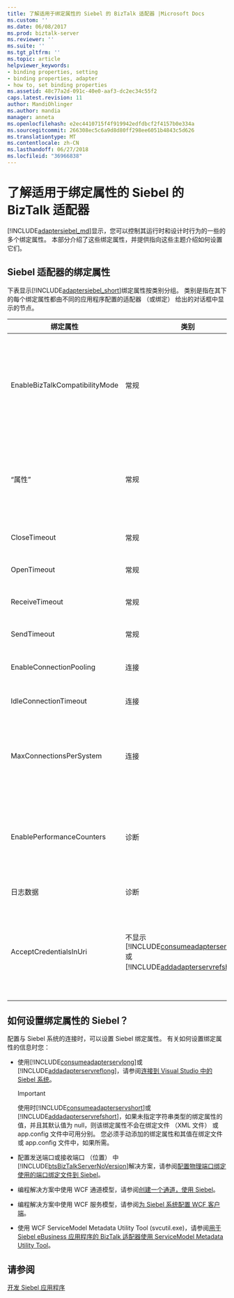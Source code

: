```yaml
---
title: 了解适用于绑定属性的 Siebel 的 BizTalk 适配器 |Microsoft Docs
ms.custom: ''
ms.date: 06/08/2017
ms.prod: biztalk-server
ms.reviewer: ''
ms.suite: ''
ms.tgt_pltfrm: ''
ms.topic: article
helpviewer_keywords:
- binding properties, setting
- binding properties, adapter
- how to, set binding properties
ms.assetid: 48c77a2d-091c-40e0-aaf3-dc2ec34c55f2
caps.latest.revision: 11
author: MandiOhlinger
ms.author: mandia
manager: anneta
ms.openlocfilehash: e2ec4410715f4f919942edfdbcf2f4157b0e334a
ms.sourcegitcommit: 266308ec5c6a9d8d80ff298ee6051b4843c5d626
ms.translationtype: MT
ms.contentlocale: zh-CN
ms.lasthandoff: 06/27/2018
ms.locfileid: "36966838"
---
```

# <a name="read-about-biztalk-adapter-for-siebel-binding-properties"></a>了解适用于绑定属性的 Siebel 的 BizTalk 适配器
[!INCLUDE[adaptersiebel_md](../../includes/adaptersiebel-md.md)]显示，您可以控制其运行时和设计时行为的一些的多个绑定属性。 本部分介绍了这些绑定属性，并提供指向这些主题介绍如何设置它们。  

## <a name="the-siebel-adapter-binding-properties"></a>Siebel 适配器的绑定属性  
 下表显示[!INCLUDE[adaptersiebel_short](../../includes/adaptersiebel-short-md.md)]绑定属性按类别分组。 类别是指在其下的每个绑定属性都由不同的应用程序配置的适配器 （或绑定） 给出的对话框中显示的节点。  


|        绑定属性        |                                                                                           类别                                                                                            |                                                                                                                                                                                                                                                                                                                   Description                                                                                                                                                                                                                                                                                                                   |       .NET 类型       |
|--------------------------------|-----------------------------------------------------------------------------------------------------------------------------------------------------------------------------------------------|-------------------------------------------------------------------------------------------------------------------------------------------------------------------------------------------------------------------------------------------------------------------------------------------------------------------------------------------------------------------------------------------------------------------------------------------------------------------------------------------------------------------------------------------------------------------------------------------------------------------------------------------------|-----------------------|
| EnableBizTalkCompatibilityMode |                                                                                            常规                                                                                            |                                                              指定是否应加载 BizTalk 分层通道绑定元素。<br /><br /> 将此设置为 **，则返回 True**要加载的绑定元素。 否则，将此设置为**False**。<br /><br /> 使用从适配器时[!INCLUDE[btsBizTalkServerNoVersion](../../includes/btsbiztalkservernoversion-md.md)]，必须始终将属性设置为**True**。 使用从适配器时[!INCLUDE[btsVStudioNoVersion](../../includes/btsvstudionoversion-md.md)]，必须始终将属性设置为**False**。                                                               | bool (System.Boolean) |
|              “属性”              |                                                                                            常规                                                                                            |                                                         指定生成的文件的名称[!INCLUDE[addadapterservreflong](../../includes/addadapterservreflong-md.md)]以保存[!INCLUDE[nextref_btsWinCommFoundation](../../includes/nextref-btswincommfoundation-md.md)]客户端类。 [!INCLUDE[addadapterservrefshort](../../includes/addadapterservrefshort-md.md)]的窗体的文件的名称通过追加"Client"的值**名称**属性默认值为"SiebelBinding"; 对于此值，生成的文件将命名为"SiebelBindingClient"。                                                         |        string         |
|          CloseTimeout          |                                                                                            常规                                                                                            |                                                                                                                                                                                                                                          指定[!INCLUDE[nextref_btsWinCommFoundation](../../includes/nextref-btswincommfoundation-md.md)]连接关闭超时。 默认值为 1 分钟。                                                                                                                                                                                                                                           |    System.DateTime    |
|          OpenTimeout           |                                                                                            常规                                                                                            |                                                                                                                                                                                                                                           指定[!INCLUDE[nextref_btsWinCommFoundation](../../includes/nextref-btswincommfoundation-md.md)]连接打开超时。 默认值为 1 分钟。                                                                                                                                                                                                                                           |    System.DateTime    |
|         ReceiveTimeout         |                                                                                            常规                                                                                            |                                                                                                                                                                                                                                          指定[!INCLUDE[nextref_btsWinCommFoundation](../../includes/nextref-btswincommfoundation-md.md)]消息接收超时。 默认值为 10 分钟。                                                                                                                                                                                                                                          |    System.DateTime    |
|          SendTimeout           |                                                                                            常规                                                                                            |                                                                                                                                                                                                                                            指定[!INCLUDE[nextref_btsWinCommFoundation](../../includes/nextref-btswincommfoundation-md.md)]消息的发送超时。 默认值为 1 分钟。                                                                                                                                                                                                                                             |    System.DateTime    |
|    EnableConnectionPooling     |                                                                                          连接                                                                                           |                                                                                                                                                                                                                    指定是否[!INCLUDE[adaptersiebel_short](../../includes/adaptersiebel-short-md.md)]启用连接池。 默认值是 **，则返回 true**，它指定是否启用了连接池。                                                                                                                                                                                                                    | bool (System.Boolean) |
|     IdleConnectionTimeout      |                                                                                          连接                                                                                           |                                                                                                                                                                                                  指定[!INCLUDE[adaptersiebel_short](../../includes/adaptersiebel-short-md.md)]空闲连接超时值。 当超过此超时的时间段内连接处于空闲状态时，连接将被释放。 默认值为 1 分钟。                                                                                                                                                                                                   |    System.DateTime    |
|    MaxConnectionsPerSystem     |                                                                                          连接                                                                                           |                                                                                      指定的最大连接数[!INCLUDE[adaptersiebel_short](../../includes/adaptersiebel-short-md.md)]连接池。 默认值为 5。 **MaxConnectionsPerSystem**是应用程序域内的静态属性。 这意味着，当您更改**MaxConnectionsPerSystem**对于应用程序域中的一个绑定实例，新值适用于从该应用程序域中的所有绑定实例创建的所有对象。                                                                                      |  int (System.Int32)   |
|   EnablePerformanceCounters    |                                                                                          诊断                                                                                          |                                                                   指定是否[!INCLUDE[afproductnameshort](../../includes/afproductnameshort-md.md)]性能计数器和[!INCLUDE[adaptersiebel_short](../../includes/adaptersiebel-short-md.md)]LOB 延迟的性能计数器已启用。 默认值是 **，则返回 true**; 启用性能计数器。 [!INCLUDE[adaptersiebel_short](../../includes/adaptersiebel-short-md.md)] LOB 延迟性能计数器测量适配器在进行到 Siebel 系统的调用中花费的总时间。                                                                   | bool (System.Boolean) |
|            日志数据             |                                                                                          诊断                                                                                          |                                                                                                                                                                                                                                                                 指定是否捕获跟踪中的业务数据。 默认值是**false**; 不捕获业务数据。                                                                                                                                                                                                                                                                  | bool (System.Boolean) |
|     AcceptCredentialsInUri     | 不显示[!INCLUDE[consumeadapterservshort](../../includes/consumeadapterservshort-md.md)]或[!INCLUDE[addadapterservrefshort](../../includes/addadapterservrefshort-md.md)]。 | 指定 Siebel 连接 URI 是否可包含用于 Siebel 系统的用户凭据。 默认值是**false**，它表示禁用连接 URI 中的用户凭据。 如果**AcceptCredentialsInUri**是**false**连接 URI 包含用户凭据和[!INCLUDE[adaptersiebel_short](../../includes/adaptersiebel-short-md.md)]将引发异常。 可以设置**AcceptCredentialsInUri**到**true**如果必须在 URI 中指定凭据。 有关详细信息，请参阅[创建 Siebel 系统连接 URI](../../adapters-and-accelerators/adapter-siebel/create-the-siebel-system-connection-uri.md)。 | bool (System.Boolean) |

## <a name="how-do-i-set-siebel-binding-properties"></a>如何设置绑定属性的 Siebel？  
 配置与 Siebel 系统的连接时，可以设置 Siebel 绑定属性。 有关如何设置绑定属性的信息时您：  

- 使用[!INCLUDE[consumeadapterservlong](../../includes/consumeadapterservlong-md.md)]或[!INCLUDE[addadapterservreflong](../../includes/addadapterservreflong-md.md)]，请参阅[连接到 Visual Studio 中的 Siebel 系统](../../adapters-and-accelerators/adapter-siebel/connect-to-the-siebel-system-in-visual-studio.md)。  

  > [!IMPORTANT]
  >  使用时[!INCLUDE[consumeadapterservshort](../../includes/consumeadapterservshort-md.md)]或[!INCLUDE[addadapterservrefshort](../../includes/addadapterservrefshort-md.md)]，如果未指定字符串类型的绑定属性的值，并且其默认值为 null，则该绑定属性不会在绑定文件 （XML 文件） 或 app.config 文件中可用分别。 您必须手动添加的绑定属性和其值在绑定文件或 app.config 文件中，如果所需。  

- 配置发送端口或接收端口 （位置） 中[!INCLUDE[btsBizTalkServerNoVersion](../../includes/btsbiztalkservernoversion-md.md)]解决方案，请参阅[配置物理端口绑定使用的端口绑定文件到 Siebel](../../adapters-and-accelerators/adapter-siebel/configure-a-physical-port-binding-using-a-port-binding-file-to-siebel.md)。

- 编程解决方案中使用 WCF 通道模型，请参阅[创建一个通道，使用 Siebel](../../adapters-and-accelerators/adapter-siebel/create-a-channel-using-siebel.md)。  

- 编程解决方案中使用 WCF 服务模型，请参阅[为 Siebel 系统配置 WCF 客户端](../../adapters-and-accelerators/adapter-siebel/configure-a-wcf-client-for-a-siebel-system.md)。  

- 使用 WCF ServiceModel Metadata Utility Tool (svcutil.exe)，请参阅[用于 Siebel eBusiness 应用程序的 BizTalk 适配器使用 ServiceModel Metadata Utility Tool](../../adapters-and-accelerators/adapter-siebel/use-the-servicemodel-metadata-utility-with-the-siebel-adapter.md)。  

## <a name="see-also"></a>请参阅  
[开发 Siebel 应用程序](../../adapters-and-accelerators/adapter-siebel/develop-your-siebel-applications.md)
